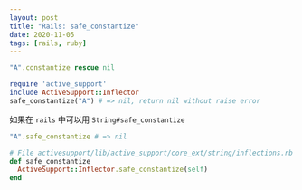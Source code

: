 ```yaml
---
layout: post
title: "Rails: safe_constantize"
date: 2020-11-05
tags: [rails, ruby]
---
```


```ruby
"A".constantize rescue nil

require 'active_support'
include ActiveSupport::Inflector
safe_constantize("A") # => nil, return nil without raise error
```

如果在 `rails` 中可以用 `String#safe_constantize`

```ruby
"A".safe_constantize # => nil
```

```ruby
# File activesupport/lib/active_support/core_ext/string/inflections.rb
def safe_constantize
  ActiveSupport::Inflector.safe_constantize(self)
end
```
